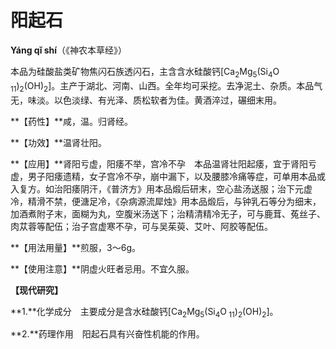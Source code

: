 # 阳起石

**Yáng qǐ shí**（《神农本草经》）

本品为硅酸盐类矿物焦闪石族透闪石，主含含水硅酸钙[Ca<sub>2</sub>Mg<sub>5</sub>(Si<sub>4</sub>O<sub> 11</sub>)<sub>2</sub>(OH)<sub>2</sub>]。主产于湖北、河南、山西。全年均可采挖。去净泥土、杂质。本品气无，味淡。以色淡绿、有光泽、质松软者为佳。黄酒淬过，碾细末用。

**【药性】**咸，温。归肾经。

**【功效】**温肾壮阳。

**【应用】**肾阳亏虚，阳痿不举，宫冷不孕　本品温肾壮阳起痿，宜于肾阳亏虚，男子阳痿遗精，女子宫冷不孕，崩中漏下，以及腰膝冷痛等症，可单用本品或入复方。如治阳痿阴汗，《普济方》用本品煅后研末，空心盐汤送服；治下元虚冷，精滑不禁，便溏足冷，《杂病源流犀烛》用本品煅后，与钟乳石等分为细末，加酒煮附子末，面糊为丸，空腹米汤送下；治精清精冷无子，可与鹿茸、菟丝子、肉苁蓉等配伍；治子宫虚寒不孕，可与吴茱萸、艾叶、阿胶等配伍。

**【用法用量】**煎服，3～6g。

**【使用注意】**阴虚火旺者忌用。不宜久服。

**【现代研究】**

**1.**化学成分　主要成分是含水硅酸钙[Ca<sub>2</sub>Mg<sub>5</sub>(Si<sub>4</sub>O<sub> 11</sub>)<sub>2</sub>(OH)<sub>2</sub>]。

**2.**药理作用　阳起石具有兴奋性机能的作用。